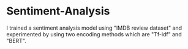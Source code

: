 # Sentiment-Analysis
I trained a sentiment analysis model using "IMDB review dataset" and experimented by using two encoding methods which are "Tf-idf" and "BERT". 
